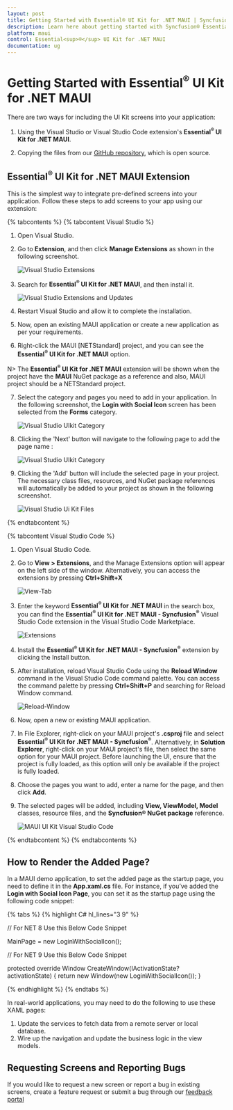 ```yaml
---
layout: post
title: Getting Started with Essential® UI Kit for .NET MAUI | Syncfusion®
description: Learn here about getting started with Syncfusion® Essential® UI Kit for .NET MAUI control, its elements and more.
platform: maui
control: Essential<sup>®</sup> UI Kit for .NET MAUI
documentation: ug
---
```


# Getting Started with Essential<sup>®</sup> UI Kit for .NET MAUI

There are two ways for including the UI Kit screens into your application:

1. Using the Visual Studio or Visual Studio Code extension's **Essential<sup>®</sup> UI Kit for .NET MAUI**.

2. Copying the files from our [GitHub repository](https://github.com/syncfusion/essential-ui-kit-for-.net-maui), which is open source.


## Essential<sup>®</sup> UI Kit for .NET MAUI Extension

This is the simplest way to integrate pre-defined screens into your application. Follow these steps to add screens to your app using our extension:

{% tabcontents %}
{% tabcontent Visual Studio %}

1. Open Visual Studio.

2. Go to **Extension**, and then click **Manage Extensions** as shown in the following screenshot.

   ![Visual Studio Extensions](UI-Kit-images/VS_Extensions.png)

3. Search for **Essential<sup>®</sup> UI Kit for .NET MAUI**, and then install it.

   ![Visual Studio Extensions and Updates](UI-Kit-images/Extension_Update.png)

4. Restart Visual Studio and allow it to complete the installation. 

5. Now, open an existing MAUI application or create a new application as per your requirements.
 
6. Right-click the MAUI [NETStandard] project, and you can see the **Essential<sup>®</sup> UI Kit for .NET MAUI** option.

N> The **Essential<sup>®</sup> UI Kit for .NET MAUI** extension will be shown when the project have the **MAUI** NuGet package as a reference and also, MAUI project should be a NETStandard project.

7. Select the category and pages you need to add in your application. In the following screenshot, the **Login with Social Icon** screen has been selected from the **Forms** category. 

   ![Visual Studio UIkit Category](UI-Kit-images/Essential_UIKit_Category.png)
8. Clicking the 'Next' button will navigate to the following page to add the page name : 

   ![Visual Studio UIkit Category](UI-Kit-images/Essential_UIKit_PageName.png)

9. Clicking the 'Add' button will include the selected page in your project. The necessary class files, resources, and NuGet package references will automatically be added to your project as shown in the following screenshot.

   ![Visual Studio Ui Kit Files](UI-Kit-images/Essential_UIKit_Files.png)

{% endtabcontent %}

{% tabcontent Visual Studio Code %}

1. Open Visual Studio Code.

2. Go to **View > Extensions**, and the Manage Extensions option will appear on the left side of the window. Alternatively, you can access the extensions by pressing **Ctrl+Shift+X**

    ![View-Tab](UI-Kit-images/Essential_UIKit_View.png)

3. Enter the keyword **Essential<sup>®</sup> UI Kit for .NET MAUI** in the search box, you can find the **Essential<sup>®</sup> UI Kit for .NET MAUI - Syncfusion<sup>®</sup>** Visual Studio Code extension in the Visual Studio Code Marketplace.

    ![Extensions](UI-Kit-images/Essential_UiKit_Extension.png)

4. Install the **Essential<sup>®</sup> UI Kit for .NET MAUI - Syncfusion<sup>®</sup>** extension by clicking the Install button.

5. After installation, reload Visual Studio Code using the **Reload Window** command in the Visual Studio Code command palette. You can access the command palette by pressing **Ctrl+Shift+P** and searching for Reload Window command.

    ![Reload-Window](UI-Kit-images/Reload-Window.png)

6. Now, open a new or existing MAUI application.

7. In File Explorer, right-click on your MAUI project's **.csproj** file and select **Essential<sup>®</sup>  UI Kit for .NET MAUI - Syncfusion<sup>®</sup>**. Alternatively, in **Solution Explorer**, right-click on your MAUI project's file, then select the same option for your MAUI project. Before launching the UI, ensure that the project is fully loaded, as this option will only be available if the project is fully loaded.

8. Choose the pages you want to add, enter a name for the page, and then click **Add**.

9. The selected pages will be added, including **View, ViewModel, Model** classes, resource files, and the **Syncfusion® NuGet package** reference.

   ![MAUI UI Kit Visual Studio Code](UI-Kit-images/visual-studio-code-maui-ui-kit.gif)

{% endtabcontent %}
{% endtabcontents %}

## How to Render the Added Page?

In a MAUI demo application, to set the added page as the startup page, you need to define it in the **App.xaml.cs** file. For instance, if you’ve added the **Login with Social Icon Page**, you can set it as the startup page using the following code snippet:

{% tabs %}
{% highlight C# hl_lines="3 9" %}

// For NET 8 Use this Below Code Snippet

MainPage = new LoginWithSocialIcon();

// For NET 9 Use this Below Code Snippet

protected override Window CreateWindow(IActivationState? activationState)
{
    return new Window(new LoginWithSocialIcon());
}

{% endhighlight %}
{% endtabs %}

In real-world applications, you may need to do the following to use these XAML pages:
1. Update the services to fetch data from a remote server or local database.
2. Wire up the navigation and update the business logic in the view models.

## Requesting Screens and Reporting Bugs

If you would like to request a new screen or report a bug in existing screens, create a feature request or submit a bug through our [feedback portal](https://www.syncfusion.com/feedback/maui?control=ui-kit)
